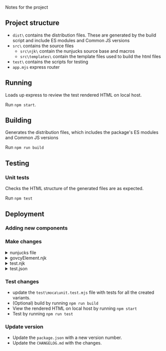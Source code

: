 Notes for the project

## Project structure

- `dist\` contains the distribution files. These are generated by the build script and include ES modules and Common JS versions  
- `src\` contains the source files  
    - `src\njk\` contain the nunjucks source base and macros
    - `src\templates\` contain the template files used to build the html files
- `test\` contains the scripts for testing 
- `app.mjs` express router 

## Running
Loads up express to review the test rendered HTML on local host.

Run `npm start`.

## Building

Generates the distribution files, which includes the package's ES modules and Common JS versions  

Run `npm run build`

## Testing
### Unit tests
Checks the HTML structure of the generated files are as expected.

Run `npm test`

## Deployment

### Adding new components
### Make changes
<details>
<summary>nunjucks file</summary>

Create an `njk` file for the macro in the directory `src\njk\elements`.Macro must have the same name as it's file. For example `backLink.njk` should have `{% macro backLink(params) -%}`

</details>

<details>
<summary>govcyElement.njk</summary>

Update the `src\njk\govcyElement.njk` file macro with the new component, by adding the macro name in either the `macroBlocks` or `callMacroBlocks` arrays.

</details>

<details>
<summary>test.njk</summary>

update the `test\test.njk` file with all variant of the new component. When possible, give a distinctive id, or text content for each variant. For example `{{ govcyElement("backLink",{text:{en:"Back EN govcy-test-53",el:"Πίσω EL"} }) }}`

</details>

<details>
<summary>test.json</summary>

update the `test\test.json` file with the same variant of the new component as `test\test.njk`. For example `{"element": "backLink", "params": { "text": { "en": "Back EN govcy-test-53", "el": "Πίσω EL" } } },`

</details>

### Test changes
- update the `test\moca\unit.test.mjs` file with tests for all the created variants. 
- (Optional) build by running `npm run build`
- View the rendered HTML on local host by running `npm start`
- Test by running `npm run test`
### Update version
- Update the `package.json` with a new version number.
- Update the `CHANGELOG.md` with the changes.